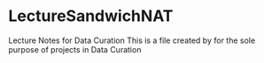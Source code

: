 # LectureSandwichNAT

Lecture Notes for Data Curation
This is a file created by for the sole purpose of projects in Data Curation
